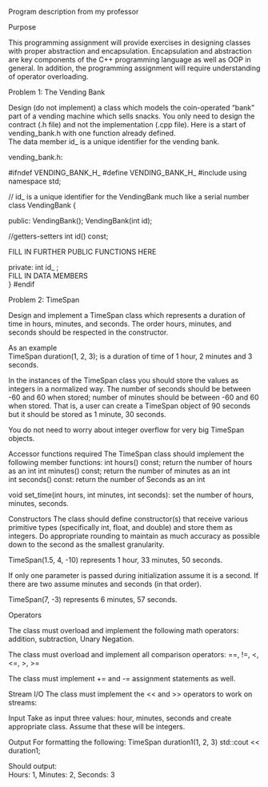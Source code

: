 
Program description from my professor


Purpose 
 
This programming assignment will provide exercises in designing classes with proper 
abstraction and encapsulation.  Encapsulation and abstraction are key components of the C++ 
programming language as well as OOP in general.   In addition, the programming assignment 
will require understanding of operator overloading.   
 
Problem 1:  The Vending Bank 
 
Design (do not implement) a class which models the coin-operated “bank” part of a vending 
machine which sells snacks.  You only need to design the contract (.h file) and not the 
implementation (.cpp file).  Here is a start of vending_bank.h with one function already defined.  
The data member id_ is a unique identifier for the vending bank. 
 
vending_bank.h:  
 
#ifndef VENDING_BANK_H_ 
#define VENDING_BANK_H_ 
#include <string> 
using namespace std; 
 
// id_ is a unique identifier for the VendingBank much like a serial number 
class VendingBank 
{ 
 
 public: 
  VendingBank(); 
  VendingBank(int id); 
 
  //getters-setters 
  int id() const; 
 
FILL IN FURTHER PUBLIC FUNCTIONS HERE 
 
 
 private: 
  int id_ ;  
FILL IN DATA MEMBERS  
} 
#endif 
  
 
Problem 2:  TimeSpan 
 
Design and implement a TimeSpan class which represents a duration of time in hours, minutes, 
and seconds.  The order hours, minutes, and seconds should be respected in the constructor.  
 
As an example  
TimeSpan duration(1, 2, 3); 
is a duration of time of 1 hour, 2 minutes and 3 seconds. 
 
In the instances of the TimeSpan class you should store the values as integers in a normalized 
way.   The number of seconds should be between -60 and 60 when stored; number of minutes 
should be between -60 and 60 when stored.  That is, a user can create a TimeSpan object of 90 
seconds but it should be stored as 1 minute, 30 seconds.   
 
You do not need to worry about integer overflow for very big TimeSpan objects. 
 
Accessor functions required 
The TimeSpan class should implement the following member functions: 
 int hours() const;    return the number of hours as an int 
 int minutes() const;  return the number of minutes as an int  
 int seconds() const:     return the number of Seconds as an int 
 
 void set_time(int hours, int minutes, int seconds):   set the number of hours, minutes, 
seconds. 
 
Constructors 
 The class should define constructor(s) that receive various primitive types (specifically 
int, float, and double) and store them as integers.  Do appropriate rounding to maintain as 
much accuracy as possible down to the second as the smallest granularity. 
 
TimeSpan(1.5, 4, -10) represents 1 hour, 33 minutes, 50 seconds. 
 
If only one parameter is passed during initialization assume it is a second.  If there are two 
assume minutes and seconds (in that order). 
 
TimeSpan(7, -3) represents 6 minutes, 57 seconds. 
 
 
 
 
Operators 
 
 The class must overload and implement the following math operators:  addition, 
subtraction, Unary Negation. 
 
 The class must overload and implement all comparison operators:  ==, !=, <, <=, >, >= 
 
 The class must implement += and -= assignment statements as well. 
 
Stream I/O 
The class must implement the << and >> operators to work on streams: 
 
Input 
Take as input three values: hour, minutes, seconds and create appropriate class.  Assume 
that these will be integers. 
 
Output 
For formatting the following: 
TimeSpan duration1(1, 2, 3) 
std::cout << duration1; 
 
 Should output:   
Hours: 1, Minutes: 2, Seconds: 3 